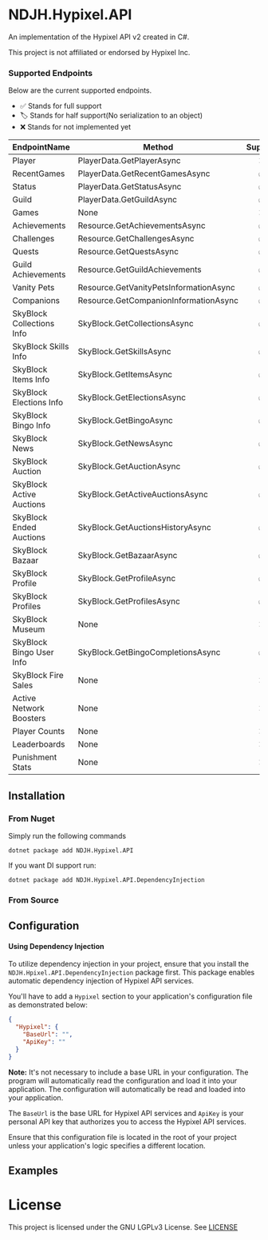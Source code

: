 # NDJH.Hypixel.API

An implementation of the Hypixel API v2 created in C#.

This project is not affiliated or endorsed by Hypixel Inc.

### Supported Endpoints

Below are the current supported endpoints.

- ✅ Stands for full support
- 🏷️ Stands for half support(No serialization to an object)
- ❌ Stands for not implemented yet

[//]: # (Emojis: ✅❌🏷️)

| EndpointName              | Method                                 | Support |
|---------------------------|----------------------------------------|:-------:|
| Player                    | PlayerData.GetPlayerAsync              |    ❌    |
| RecentGames               | PlayerData.GetRecentGamesAsync         |    ✅    |
| Status                    | PlayerData.GetStatusAsync              |    ✅    |
| Guild                     | PlayerData.GetGuildAsync               |    ✅    |
| Games                     | None                                   |    ❌    |
| Achievements              | Resource.GetAchievementsAsync          |    ✅    |
| Challenges                | Resource.GetChallengesAsync            |    ✅    |
| Quests                    | Resource.GetQuestsAsync                |    ✅    |
| Guild Achievements        | Resource.GetGuildAchievements          |    ✅    |
| Vanity Pets               | Resource.GetVanityPetsInformationAsync |    ✅    |
| Companions                | Resource.GetCompanionInformationAsync  |    ✅    |
| SkyBlock Collections Info | SkyBlock.GetCollectionsAsync           |    ✅    |
| SkyBlock Skills Info      | SkyBlock.GetSkillsAsync                |    ✅    |
| SkyBlock Items Info       | SkyBlock.GetItemsAsync                 |    ✅    |
| SkyBlock Elections Info   | SkyBlock.GetElectionsAsync             |    ✅    |
| SkyBlock Bingo Info       | SkyBlock.GetBingoAsync                 |    ✅    |
| SkyBlock News             | SkyBlock.GetNewsAsync                  |    ✅    |
| SkyBlock Auction          | SkyBlock.GetAuctionAsync               |    ✅    |
| SkyBlock Active Auctions  | SkyBlock.GetActiveAuctionsAsync        |    ✅    |
| SkyBlock Ended Auctions   | SkyBlock.GetAuctionsHistoryAsync       |    ✅    |
| SkyBlock Bazaar           | SkyBlock.GetBazaarAsync                |    ✅    |
| SkyBlock Profile          | SkyBlock.GetProfileAsync               |    ✅    |
| SkyBlock Profiles         | SkyBlock.GetProfilesAsync              |    ✅    |
| SkyBlock Museum           | None                                   |    ❌    |
| SkyBlock Bingo User Info  | SkyBlock.GetBingoCompletionsAsync      |    ✅    |
| SkyBlock Fire Sales       | None                                   |    ❌    |
| Active Network Boosters   | None                                   |    ❌    |
| Player Counts             | None                                   |    ❌    |
| Leaderboards              | None                                   |    ❌    |
| Punishment Stats          | None                                   |    ❌    |

## Installation

### From Nuget
Simply run the following commands
```shell
dotnet package add NDJH.Hypixel.API
```
If you want DI support run:
```shell
dotnet package add NDJH.Hypixel.API.DependencyInjection
```

### From Source


## Configuration

#### Using Dependency Injection

To utilize dependency injection in your project, ensure that you install the `NDJH.Hpixel.API.DependencyInjection`
package first. This package enables automatic dependency injection of Hypixel API services.

You'll have to add a `Hypixel` section to your application's configuration file as demonstrated below:

```json
{
  "Hypixel": {
    "BaseUrl": "",
    "ApiKey": ""
  }
}
```

**Note:** It's not necessary to include a base URL in your configuration. The program will automatically read the
configuration and load it into your application.
The configuration will automatically be read and loaded into your application.

The `BaseUrl` is the base URL for Hypixel API services and `ApiKey` is your personal API key that authorizes you to
access the Hypixel API services.

Ensure that this configuration file is located in the root of your project unless your application's logic specifies a
different location.

## Examples

# License

This project is licensed under the GNU LGPLv3 License. See [LICENSE](https://github.com/Flimmy9575/NDJH.Hypixel.Api/blob/master/LICENSE)